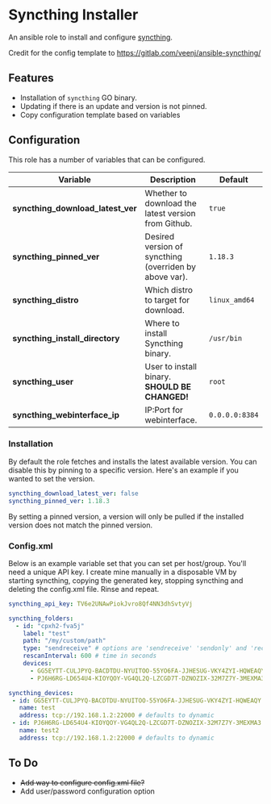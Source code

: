 # Syncthing Installer

An ansible role to install and configure [syncthing](https://www.syncthing.net).

Credit for the config template to https://gitlab.com/veenj/ansible-syncthing/

## Features

- Installation of `syncthing` GO binary.
- Updating if there is an update and version is not pinned.
- Copy configuration template based on variables

## Configuration

This role has a number of variables that can be configured.

| Variable                            | Description                                              | Default           |
| ----------------------------------- | -------------------------------------------------------- | ----------------- |
| **syncthing_download_latest_ver**   | Whether to download the latest version from Github.      | `true`
| **syncthing_pinned_ver**            | Desired version of syncthing (overriden by above var).   | `1.18.3`
| **syncthing_distro**                | Which distro to target for download.                     | `linux_amd64`
| **syncthing_install_directory**     | Where to install Syncthing binary.                       | `/usr/bin`
| **syncthing_user**                  | User to install binary.  **SHOULD BE CHANGED!**          | `root`
| **syncthing_webinterface_ip**       | IP:Port for webinterface.                                | `0.0.0.0:8384`

### Installation

By default the role fetches and installs the latest available version.  You can disable this by pinning to a specific version.  Here's an example if you wanted to set the version.

```yaml
syncthing_download_latest_ver: false
syncthing_pinned_ver: 1.18.3
```
By setting a pinned version, a version will only be pulled if the installed version does not match the pinned version.

### Config.xml

Below is an example variable set that you can set per host/group.  You'll need a unique API key.  I create mine manually in a disposable VM by starting syncthing, copying the generated key, stopping syncthing and deleting the config.xml file.  Rinse and repeat.

```yaml
syncthing_api_key: TV6e2UNAwPiokJvro8Qf4NN3dhSvtyVj

syncthing_folders:
  - id: "cpxh2-fva5j"
    label: "test"
    path: "/my/custom/path"
    type: "sendreceive" # options are 'sendreceive' 'sendonly' and 'receiveonly'
    rescanInterval: 600 # time in seconds
    devices:
      - GG5EYTT-CULJPYQ-BACDTDU-NYUITOO-55YO6FA-JJHESUG-VKY4ZYI-HQWEAQY
      - PJ6H6RG-LD654U4-KIOYQOY-VG4QL2Q-LZCGD7T-DZNOZIX-32M7Z7Y-3MEXMA3

syncthing_devices:
 - id: GG5EYTT-CULJPYQ-BACDTDU-NYUITOO-55YO6FA-JJHESUG-VKY4ZYI-HQWEAQY
   name: test
   address: tcp://192.168.1.2:22000 # defaults to dynamic
 - id: PJ6H6RG-LD654U4-KIOYQOY-VG4QL2Q-LZCGD7T-DZNOZIX-32M7Z7Y-3MEXMA3
   name: test2
   address: tcp://192.168.1.2:22000 # defaults to dynamic
```
## To Do
- ~~Add way to configure config.xml file?~~
- Add user/password configuration option